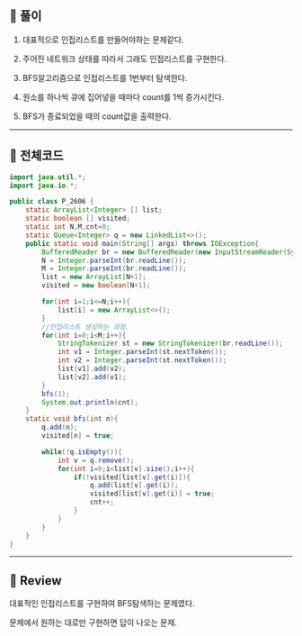 ## 🧩 풀이
1. 대표적으로 인접리스트를 만들어야하는 문제같다.

2. 주어진 네트워크 상태를 따라서 그래도 인접리스트를 구현한다.

3. BFS알고리즘으로 인접리스트를 1번부터 탐색한다.

4. 원소를 하나씩 큐에 집어넣을 때마다 count를 1씩 증가시킨다.

5. BFS가 종료되었을 때의 count값을 출력한다.

---

## 🧩 전체코드

```java
import java.util.*;
import java.io.*;

public class P_2606 {
    static ArrayList<Integer> [] list;
    static boolean [] visited;
    static int N,M,cnt=0;
    static Queue<Integer> q = new LinkedList<>();
    public static void main(String[] args) throws IOException{
        BufferedReader br = new BufferedReader(new InputStreamReader(System.in));
        N = Integer.parseInt(br.readLine());
        M = Integer.parseInt(br.readLine());
        list = new ArrayList[N+1];
        visited = new boolean[N+1];

        for(int i=1;i<=N;i++){
            list[i] = new ArrayList<>();
        }
        //인접리스트 생성하는 과정.
        for(int i=0;i<M;i++){
            StringTokenizer st = new StringTokenizer(br.readLine());
            int v1 = Integer.parseInt(st.nextToken());
            int v2 = Integer.parseInt(st.nextToken());
            list[v1].add(v2);
            list[v2].add(v1);
        }
        bfs(1);
        System.out.println(cnt);
    }
    static void bfs(int n){
        q.add(n);
        visited[n] = true;

        while(!q.isEmpty()){
            int v = q.remove();
            for(int i=0;i<list[v].size();i++){
                if(!visited[list[v].get(i)]){
                    q.add(list[v].get(i));
                    visited[list[v].get(i)] = true;
                    cnt++;
                }
            }
        }
    }
}
```

---
## 🧩 Review
대표적인 인접리스트를 구현하여 BFS탐색하는 문제였다.

 

문제에서 원하는 대로만 구현하면 답이 나오는 문제.
